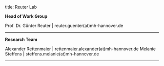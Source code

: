 title: Reuter Lab

**Head of Work Group**

Prof. Dr. Günter Reuter | reuter.guenter(at)mh-hannover.de

---------------------------
**Research Team**

Alexander Rettenmaier | rettenmaier.alexander(at)mh-hannover.de
Melanie Steffens | steffens.melanie(at)mh-hannover.de


-----------------------------